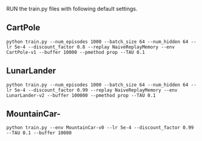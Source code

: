 


RUN the train.py files with following default settings.

## CartPole
```
python train.py --num_episodes 1000 --batch_size 64 --num_hidden 64 --lr 5e-4 --discount_factor 0.8 --replay NaiveReplayMemory --env CartPole-v1 --buffer 10000 --pmethod prop --TAU 0.1

```

## LunarLander

```
python train.py --num_episodes 1000 --batch_size 64 --num_hidden 64 --lr 5e-4 --discount_factor 0.99 --replay NaiveReplayMemory --env LunarLander-v2 --buffer 100000 --pmethod prop --TAU 0.1

```

## MountainCar-

```
python train.py --env MountainCar-v0 --lr 5e-4 --discount_factor 0.99 --TAU 0.1 --buffer 10000

```
